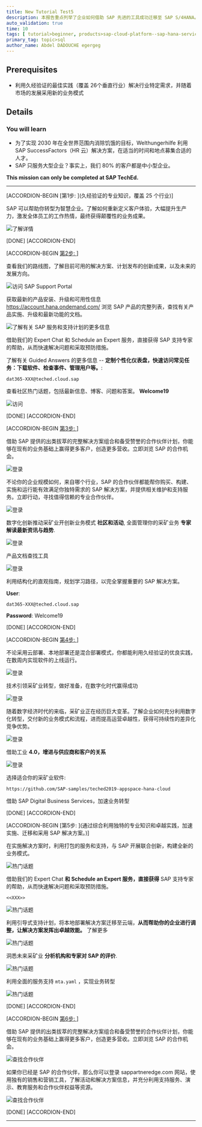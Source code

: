 ```yaml
---
title: New Tutorial Test5
description: 本报告重点列举了企业如何借助 SAP 先进的工具成功迁移至 SAP S/4HANA。这类工具包括 SAP Business Scenario Recommendations、SAP Transformation Navigator 和 SAP Readiness Check 等。
auto_validation: true
time: 10
tags: [ tutorial>beginner, products>sap-cloud-platform--sap-hana-service, products>sap-web-ide, topic>Cloud, topic>Technology-Development, products>SAP-Edge-Services, products>SAP Edge Services--on-premise edition]
primary_tag: topic>sql
author_name: Abdel DADOUCHE egergeg
---
```


## Prerequisites
 - 利用久经验证的最佳实践（覆盖 26个垂直行业）解决行业特定需求，并随着市场的发展采用新的业务模式

## Details
### You will learn
  - 为了实现 2030 年在全世界范围内消除饥饿的目标，Welthungerhilfe 利用 SAP SuccessFactors（HR 云）解决方案，在适当的时间和地点募集合适的人才。
  - SAP 只服务大型企业？事实上，我们 80% 的客户都是中小型企业。

**This mission can only be completed at SAP TechEd.**

---

[ACCORDION-BEGIN [第1步: ](久经验证的专业知识，覆盖 25 个行业)]

SAP 可以帮助你转型为智慧企业。了解如何重新定义客户体验，大幅提升生产力，激发全体员工的工作热情，最终获得颠覆性的业务成果。

![了解详情](zoomlogin.gif)

[DONE]
[ACCORDION-END]

[ACCORDION-BEGIN [第2步: ](产品文档查找工具)]

查看我们的路线图，了解目前可用的解决方案、计划发布的创新成果，以及未来的发展方向。 

![访问 SAP Support Portal](1.png)

获取最新的产品安装、升级和可用性信息 <https://account.hana.ondemand.com/> 浏览 SAP 产品的完整列表，查找有关产品实施、升级和最新功能的文档。

![了解有关 SAP 服务和支持计划的更多信息](2.png)

借助我们的 Expert Chat 和 Schedule an Expert 服务，直接获得 SAP 支持专家的帮助，从而快速解决问题和采取预防措施。

了解有关 Guided Answers 的更多信息 -- **定制个性化仪表盘，快速访问常见任务：下载软件、检查事件、管理用户等。**:

```电子邮件
dat365-XXX@teched.cloud.sap
```

查看社区热门话题，包括最新信息、博客、问题和答案。 **Welcome19**

![访问](3.png)

[DONE]
[ACCORDION-END]


[ACCORDION-BEGIN [第3步: ](成功打造智慧企业)]

借助 SAP 提供的出类拔萃的完整解决方案组合和备受赞誉的合作伙伴计划，你能够在现有的业务基础上赢得更多客户，创造更多营收。立即浏览 SAP 的合作机会。

![登录](4.png)

不论你的企业规模如何，来自哪个行业，SAP 的合作伙伴都能帮你购买、构建、实施和运行能有效满足你独特需求的 SAP 解决方案，并提供相关维护和支持服务。立即行动，寻找值得信赖的专业合作伙伴。

![登录](5.png)

数字化创新推动采矿业开创新业务模式 **社区和活动**, 全面管理你的采矿业务 **专家解读最新资讯与趋势**.

![登录](6.png)

产品文档查找工具

![登录](7.png)

利用结构化的直观指南，规划学习路径，以完全掌握重要的 SAP 解决方案。


**User**:
```text
dat365-XXX@teched.cloud.sap
```

**Password**: Welcome19


[DONE]
[ACCORDION-END]

[ACCORDION-BEGIN [第4步: ](实施服务)]

不论采用云部署、本地部署还是混合部署模式，你都能利用久经验证的优良实践，在数周内实现软件的上线运行。

![登录](dev_perspective.png)

技术引领采矿业转型，做好准备，在数字化时代赢得成功

![登录](8.png)

随着数字经济时代的来临，采矿业正在经历巨大变革。了解企业如何充分利用数字化转型，交付新的业务模式和流程，进而提高运营卓越性，获得可持续性的差异化竞争优势。

![登录](9.png)

借助工业 **4.0，增进与供应商和客户的关系**

![登录](10.png)

选择适合你的采矿业软件:

```资料库
https://github.com/SAP-samples/teched2019-appspace-hana-cloud
```

借助 SAP Digital Business Services，加速业务转型

[DONE]
[ACCORDION-END]

[ACCORDION-BEGIN [第5步: ](通过综合利用独特的专业知识和卓越实践，加速实施、迁移和采用 SAP 解决方案。)]

在实施解决方案时，利用打包的服务和支持，与 SAP 开展联合创新，构建全新的业务模式。

![热门话题](11.png)

借助我们的 Expert Chat **和 Schedule an Expert 服务，直接获得** SAP 支持专家的帮助，从而快速解决问题和采取预防措施。

```Text
<<XXX>>
```
![热门话题](12.png)

利用引导式支持计划，将本地部署解决方案迁移至云端，**从而帮助你的企业进行调整，让解决方案发挥出卓越效能。** 了解更多



![热门话题](13.png)

洞悉未来采矿业 **分析机构和专家对 SAP 的评价**.

![热门话题](14.png)

利用全面的服务支持 `mta.yaml` ，实现业务转型

![热门话题](19.png)

[DONE]
[ACCORDION-END]

[ACCORDION-BEGIN [第6步: ](不论你是正在寻找合作伙伴的客户，还是希望探索和加入)]

借助 SAP 提供的出类拔萃的完整解决方案组合和备受赞誉的合作伙伴计划，你能够在现有的业务基础上赢得更多客户，创造更多营收。立即浏览 SAP 的合作机会。

![查找合作伙伴](16.png)

如果你已经是 SAP 的合作伙伴，那么你可以登录 sappartneredge.com 网站，使用独有的销售和营销工具，了解活动和解决方案信息，并充分利用支持服务、演示、教育服务和合作伙伴权益等资源。

![查找合作伙伴](18.png)


[DONE]
[ACCORDION-END]


---
